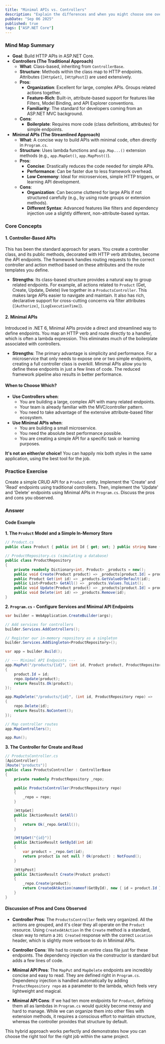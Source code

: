 ```yaml
---
title: "Minimal APIs vs. Controllers"
description: "Explain the differences and when you might choose one over the other."
pubDate: "Sep 06 2025"
published: true
tags: ["ASP.NET Core"]
---
```


### Mind Map Summary

- **Goal**: Build HTTP APIs in ASP.NET Core.
- **Controllers (The Traditional Approach)**
  - **What**: Class-based, inheriting from `ControllerBase`.
  - **Structure**: Methods within the class map to HTTP endpoints. Attributes (`[HttpGet]`, `[HttpPost]`) are used extensively.
  - **Pros**:
    - **Organization**: Excellent for large, complex APIs. Groups related actions together.
    - **Feature-Rich**: Built-in, attribute-based support for features like Filters, Model Binding, and API Explorer conventions.
    - **Familiarity**: The standard for developers coming from an ASP.NET MVC background.
  - **Cons**:
    - **Boilerplate**: Requires more code (class definitions, attributes) for simple endpoints.
- **Minimal APIs (The Streamlined Approach)**
  - **What**: A concise way to build APIs with minimal code, often directly in `Program.cs`.
  - **Structure**: Uses lambda functions and `app.Map...()` extension methods (e.g., `app.MapGet()`, `app.MapPost()`).
  - **Pros**:
    - **Concise**: Drastically reduces the code needed for simple APIs.
    - **Performance**: Can be faster due to less framework overhead.
    - **Low Ceremony**: Ideal for microservices, simple HTTP triggers, or learning API development.
  - **Cons**:
    - **Organization**: Can become cluttered for large APIs if not structured carefully (e.g., by using route groups or extension methods).
    - **Different Syntax**: Advanced features like filters and dependency injection use a slightly different, non-attribute-based syntax.

### Core Concepts

#### 1. Controller-Based APIs
This has been the standard approach for years. You create a controller class, and its public methods, decorated with HTTP verb attributes, become the API endpoints. The framework handles routing requests to the correct controller and action method based on these attributes and the route templates you define.

- **Strengths**: Its class-based structure provides a natural way to group related endpoints. For example, all actions related to `Product` (Get, Create, Update, Delete) live together in a `ProductsController`. This makes large APIs easier to navigate and maintain. It also has rich, declarative support for cross-cutting concerns via filter attributes (`[Authorize]`, `[LogExecutionTime]`).

#### 2. Minimal APIs
Introduced in .NET 6, Minimal APIs provide a direct and streamlined way to define endpoints. You map an HTTP verb and route directly to a handler, which is often a lambda expression. This eliminates much of the boilerplate associated with controllers.

- **Strengths**: The primary advantage is simplicity and performance. For a microservice that only needs to expose one or two simple endpoints, creating a full controller class is overkill. Minimal APIs allow you to define these endpoints in just a few lines of code. The reduced framework pipeline also results in better performance.

#### When to Choose Which?
- **Use Controllers when**: 
  - You are building a large, complex API with many related endpoints.
  - Your team is already familiar with the MVC/controller pattern.
  - You need to take advantage of the extensive attribute-based filter ecosystem.
- **Use Minimal APIs when**:
  - You are building a small microservice.
  - You need the absolute best performance possible.
  - You are creating a simple API for a specific task or learning purposes.

**It's not an either/or choice!** You can happily mix both styles in the same application, using the best tool for the job.

### Practice Exercise

Create a simple CRUD API for a `Product` entity. Implement the 'Create' and 'Read' endpoints using traditional controllers. Then, implement the 'Update' and 'Delete' endpoints using Minimal APIs in `Program.cs`. Discuss the pros and cons you observed.

### Answer

#### Code Example

**1. The `Product` Model and a Simple In-Memory Store**

```csharp
// Product.cs
public class Product { public int Id { get; set; } public string Name { get; set; } }

// ProductRepository.cs (simulating a database)
public class ProductRepository
{
    private readonly Dictionary<int, Product> _products = new();
    public void Create(Product product) => _products[product.Id] = product;
    public Product Get(int id) => _products.GetValueOrDefault(id);
    public List<Product> GetAll() => _products.Values.ToList();
    public void Update(Product product) => _products[product.Id] = product;
    public void Delete(int id) => _products.Remove(id);
}
```

**2. `Program.cs` - Configure Services and Minimal API Endpoints**

```csharp
var builder = WebApplication.CreateBuilder(args);

// Add services for controllers
builder.Services.AddControllers();

// Register our in-memory repository as a singleton
builder.Services.AddSingleton<ProductRepository>();

var app = builder.Build();

// --- Minimal API Endpoints --- 
app.MapPut("/products/{id}", (int id, Product product, ProductRepository repo) => 
{
    product.Id = id;
    repo.Update(product);
    return Results.Ok(product);
});

app.MapDelete("/products/{id}", (int id, ProductRepository repo) => 
{
    repo.Delete(id);
    return Results.NoContent();
});

// Map controller routes
app.MapControllers();

app.Run();
```

**3. The Controller for Create and Read**

```csharp
// ProductsController.cs
[ApiController]
[Route("products")]
public class ProductsController : ControllerBase
{
    private readonly ProductRepository _repo;

    public ProductsController(ProductRepository repo)
    {
        _repo = repo;
    }

    [HttpGet]
    public IActionResult GetAll()
    {
        return Ok(_repo.GetAll());
    }

    [HttpGet("{id}")]
    public IActionResult GetById(int id)
    {
        var product = _repo.Get(id);
        return product is not null ? Ok(product) : NotFound();
    }

    [HttpPost]
    public IActionResult Create(Product product)
    {
        _repo.Create(product);
        return CreatedAtAction(nameof(GetById), new { id = product.Id }, product);
    }
}
```

#### Discussion of Pros and Cons Observed

-   **Controller Pros**: The `ProductsController` feels very organized. All the actions are grouped, and it's clear they all operate on the `Product` resource. Using `CreatedAtAction` in the `Create` method is a standard, clean way to return a `201 Created` response with the correct `Location` header, which is slightly more verbose to do in Minimal APIs.

-   **Controller Cons**: We had to create an entire class file just for these endpoints. The dependency injection via the constructor is standard but adds a few lines of code.

-   **Minimal API Pros**: The `MapPut` and `MapDelete` endpoints are incredibly concise and easy to read. They are defined right in `Program.cs`. Dependency injection is handled automatically by adding `ProductRepository repo` as a parameter to the lambda, which feels very lightweight and magical.

-   **Minimal API Cons**: If we had ten more endpoints for `Product`, defining them all as lambdas in `Program.cs` would quickly become messy and hard to manage. While we can organize them into other files with extension methods, it requires a conscious effort to maintain structure, whereas the controller provides that structure by default.

This hybrid approach works perfectly and demonstrates how you can choose the right tool for the right job within the same project.